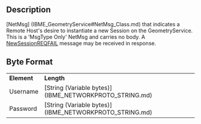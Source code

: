 ## Description

[NetMsg] (IBME_GeometryService#NetMsg_Class.md) that indicates a
Remote Host's desire to instantiate a new Session on the
GeometryService. This is a 'MsgType Only' NetMsg and carries no body. A
[NewSessionREQFAIL](NewSessionREQFAIL.md) message may be
received in response.

## Byte Format

|             |                                                                |
|-------------|----------------------------------------------------------------|
| **Element** | **Length**                                                     |
| Username    | [String (Variable bytes)] (IBME_NETWORKPROTO_STRING.md) |
| Password    | [String (Variable bytes)] (IBME_NETWORKPROTO_STRING.md) |
